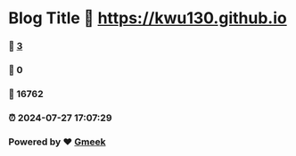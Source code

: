 # Blog Title :link: https://kwu130.github.io 
### :page_facing_up: [3](https://kwu130.github.io/tag.html) 
### :speech_balloon: 0 
### :hibiscus: 16762 
### :alarm_clock: 2024-07-27 17:07:29 
### Powered by :heart: [Gmeek](https://github.com/Meekdai/Gmeek)
